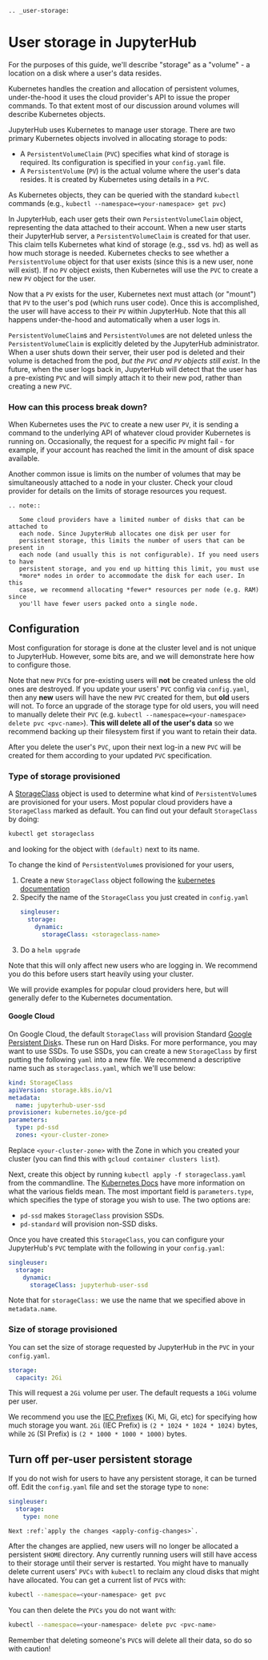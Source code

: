```eval_rst
.. _user-storage:
```

# User storage in JupyterHub


For the purposes of this guide, we'll describe "storage" as
a "volume" - a location on a disk where a user's data resides.

Kubernetes handles the creation and allocation of persistent
volumes, under-the-hood it uses the cloud provider's API to
issue the proper commands. To that extent most of our discussion
around volumes will describe Kubernetes objects.

JupyterHub uses Kubernetes to manage user storage. There are two
primary Kubernetes objects involved in allocating
storage to pods:

* A `PersistentVolumeClaim` (`PVC`) specifies what kind of storage is required. Its configuration is specified in your `config.yaml` file.
* A `PersistentVolume` (`PV`) is the actual volume where the user's data resides. It is created by Kubernetes using details in a `PVC`.

As Kubernetes objects, they can be queried
with the standard `kubectl` commands (e.g., `kubectl --namespace=<your-namespace> get pvc`)

In JupyterHub, each user gets their own `PersistentVolumeClaim`
object, representing the data attached to their account.
When a new user starts their JupyterHub server, a
`PersistentVolumeClaim` is created for that user. This claim
tells Kubernetes what kind of storage (e.g., ssd vs. hd) as
well as how much storage is needed. Kubernetes checks to see
whether a `PersistentVolume` object for that user exists (since
this is a new user, none will exist). If no `PV` object exists,
then Kubernetes will use the `PVC` to create a new `PV` object
for the user.

Now that a `PV` exists for the user, Kubernetes next must
attach (or "mount") that `PV` to the user's pod (which runs
user code). Once this is accomplished, the user will have
access to their `PV` within JupyterHub. Note that this all happens
under-the-hood and automatically when a user logs in.

`PersistentVolumeClaim`s and `PersistentVolume`s are not
deleted unless the `PersistentVolumeClaim` is explicitly deleted
by the JupyterHub administrator. When a user shuts down their
server, their user pod is deleted and their volume is
detached from the pod, *but the `PVC` and `PV` objects still exist*.
In the future, when the user logs back in, JupyterHub will
detect that the user has a pre-existing `PVC` and will simply
attach it to their new pod, rather than creating a new `PVC`.

### How can this process break down?

When Kubernetes uses the `PVC` to create a new user `PV`, it
is sending a command to the underlying API of whatever cloud
provider Kubernetes is running on. Occasionally, the request
for a specific `PV` might fail - for example, if your account
has reached the limit in the amount of disk space available.

Another common issue is limits on the number of volumes that
may be simultaneously attached to a node in your cluster. Check
your cloud provider for details on the limits of storage
resources you request.

```eval_rst
.. note::

   Some cloud providers have a limited number of disks that can be attached to
   each node. Since JupyterHub allocates one disk per user for
   persistent storage, this limits the number of users that can be present in
   each node (and usually this is not configurable). If you need users to have
   persistent storage, and you end up hitting this limit, you must use
   *more* nodes in order to accommodate the disk for each user. In this
   case, we recommend allocating *fewer* resources per node (e.g. RAM) since
   you'll have fewer users packed onto a single node.
```

## Configuration

Most configuration for storage is done at the cluster level and
is not unique to JupyterHub. However, some bits are, and we will
demonstrate here how to configure those.

Note that new `PVC`s for pre-existing users will **not** be
created unless the old ones are destroyed. If you update your
users' `PVC`  config via `config.yaml`, then any **new** users will
have the new `PVC` created for them, but **old** users will not.
To force an upgrade of the storage type for old users, you will
need to manually delete their `PVC` (e.g.
`kubectl --namespace=<your-namespace> delete pvc <pvc-name>`).
**This will delete all of the user's data** so we recommend
backing up their filesystem first if you want to retain their data.

After you delete the user's `PVC`, upon their next log-in a new
`PVC` will be created for them according to your updated `PVC`
specification.

### Type of storage provisioned

A [StorageClass](https://kubernetes.io/docs/concepts/storage/storage-classes/) object
is used to determine what kind of `PersistentVolume`s are provisioned for your
users. Most popular cloud providers have a `StorageClass` marked as default. You
can find out your default `StorageClass` by doing:

```bash
kubectl get storageclass
```

and looking for the object with `(default)` next to its name.

To change the kind of `PersistentVolume`s provisioned for your users,

1. Create a new `StorageClass` object following the
   [kubernetes documentation](https://kubernetes.io/docs/concepts/storage/storage-classes/)
2. Specify the name of the `StorageClass` you just created in `config.yaml`
   ```yaml
   singleuser:
     storage:
       dynamic:
         storageClass: <storageclass-name>
   ```
3. Do a `helm upgrade`

Note that this will only affect new users who are logging in. We recommend
you do this before users start heavily using your cluster.

We will provide examples for popular cloud providers here, but will generally
defer to the Kubernetes documentation.

#### Google Cloud

On Google Cloud, the default `StorageClass` will provision
Standard [Google Persistent Disk](https://cloud.google.com/compute/docs/disks/#pdspecs)s.
These run on Hard Disks. For more performance, you may want to use SSDs.
To use SSDs, you can create a new `StorageClass` by first putting the following `yaml` into a new file. We recommend a descriptive name such
as `storageclass.yaml`, which we'll use below:

```yaml
kind: StorageClass
apiVersion: storage.k8s.io/v1
metadata:
  name: jupyterhub-user-ssd
provisioner: kubernetes.io/gce-pd
parameters:
  type: pd-ssd
  zones: <your-cluster-zone>
```

Replace `<your-cluster-zone>` with the Zone in which you created your cluster (you can find
this with `gcloud container clusters list`).

Next, create this object by running `kubectl apply -f storageclass.yaml`
from the commandline. The [Kubernetes Docs](https://kubernetes.io/docs/concepts/storage/storage-classes/#gce)
have more information on what the various fields mean. The most important field is `parameters.type`,
which specifies the type of storage you wish to use. The two options are:

* `pd-ssd` makes `StorageClass` provision SSDs.
* `pd-standard` will provision non-SSD disks.

Once you have created this `StorageClass`, you can configure your JupyterHub's `PVC`
template with the following in your `config.yaml`:

```yaml
singleuser:
  storage:
    dynamic:
      storageClass: jupyterhub-user-ssd
```

Note that for `storageClass:` we use the name that we specified
above in `metadata.name`.

### Size of storage provisioned

You can set the size of storage requested by JupyterHub in the `PVC` in
your `config.yaml`.

```yaml
storage:
  capacity: 2Gi
```

This will request a `2Gi` volume per user. The default requests a `10Gi`
volume per user.

We recommend you use the [IEC Prefixes](https://physics.nist.gov/cuu/Units/binary.html)
(Ki, Mi, Gi, etc) for specifying how much storage you want. `2Gi` (IEC Prefix) is
`(2 * 1024 * 1024 * 1024)` bytes, while `2G` (SI Prefix) is `(2 * 1000 * 1000 * 1000)` bytes.

## Turn off per-user persistent storage

If you do not wish for users to have any persistent storage, it can be
turned off. Edit the `config.yaml` file and set the storage type to
`none`:

```yaml
singleuser:
  storage:
    type: none
```

```eval_rst
Next :ref:`apply the changes <apply-config-changes>`.
```

After the changes are applied, new users will no longer be allocated a
persistent `$HOME` directory. Any currently running users will still have
access to their storage until their server is restarted. You might have to
manually delete current users' `PVCs` with `kubectl` to reclaim any cloud
disks that might have allocated. You can get a current list of `PVC`s with:

```bash
kubectl --namespace=<your-namespace> get pvc
```

You can then delete the `PVCs` you do not want with:

```bash
kubectl --namespace=<your-namespace> delete pvc <pvc-name>
```

Remember that deleting someone's `PVC`s will delete all their data, so do so
with caution!
